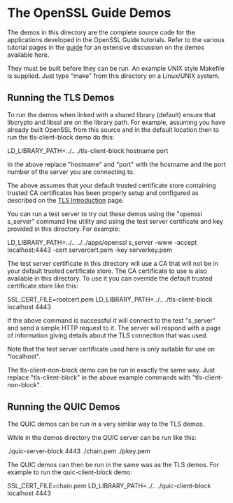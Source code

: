 The OpenSSL Guide Demos
=======================

The demos in this directory are the complete source code for the applications
developed in the OpenSSL Guide tutorials. Refer to the various tutorial pages in
the [guide] for an extensive discussion on the demos available here.

They must be built before they can be run. An example UNIX style Makefile is
supplied. Just type "make" from this directory on a Linux/UNIX system.

Running the TLS Demos
---------------------

To run the demos when linked with a shared library (default) ensure that
libcrypto and libssl are on the library path. For example, assuming you have
already built OpenSSL from this source and in the default location then to run
the tls-client-block demo do this:

LD_LIBRARY_PATH=../.. ./tls-client-block hostname port

In the above replace "hostname" and "port" with the hostname and the port number
of the server you are connecting to.

The above assumes that your default trusted certificate store containing trusted
CA certificates has been properly setup and configured as described on the
[TLS Introduction] page.

You can run a test server to try out these demos using the "openssl s_server"
command line utility and using the test server certificate and key provided in
this directory. For example:

LD_LIBRARY_PATH=../.. ../../apps/openssl s_server -www -accept localhost:4443 -cert servercert.pem -key serverkey.pem

The test server certificate in this directory will use a CA that will not be in
your default trusted certificate store. The CA certificate to use is also
available in this directory. To use it you can override the default trusted
certificate store like this:

SSL_CERT_FILE=rootcert.pem LD_LIBRARY_PATH=../.. ./tls-client-block localhost 4443

If the above command is successful it will connect to the test "s_server" and
send a simple HTTP request to it. The server will respond with a page of
information giving details about the TLS connection that was used.

Note that the test server certificate used here is only suitable for use on
"localhost".

The tls-client-non-block demo can be run in exactly the same way. Just replace
"tls-client-block" in the above example commands with "tls-client-non-block".

Running the QUIC Demos
----------------------

The QUIC demos can be run in a very similar way to the TLS demos.

While in the demos directory the QUIC server can be run like this:

./quic-server-block 4443 ./chain.pem ./pkey.pem

The QUIC demos can then be run in the same was as the TLS demos. For example
to run the quic-client-block demo:

SSL_CERT_FILE=chain.pem LD_LIBRARY_PATH=../.. ./quic-client-block localhost 4443

<!-- Links  -->

[guide]: https://www.openssl.org/docs/manmaster/man7/ossl-guide-introduction.html
[TLS Introduction]: https://www.openssl.org/docs/manmaster/man7/ossl-guide-tls-introduction.html
